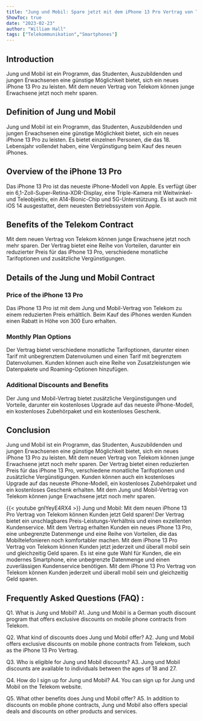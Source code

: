 ```yaml
---
title: "Jung und Mobil: Spare jetzt mit dem iPhone 13 Pro Vertrag von Telekom!"
ShowToc: true 
date: "2023-02-23"
author: "William Hall" 
tags: ["Telekommunikation","Smartphones"]
---
```

## Introduction
Jung und Mobil ist ein Programm, das Studenten, Auszubildenden und jungen Erwachsenen eine günstige Möglichkeit bietet, sich ein neues iPhone 13 Pro zu leisten. Mit dem neuen Vertrag von Telekom können junge Erwachsene jetzt noch mehr sparen.

## Definition of Jung und Mobil
Jung und Mobil ist ein Programm, das Studenten, Auszubildenden und jungen Erwachsenen eine günstige Möglichkeit bietet, sich ein neues iPhone 13 Pro zu leisten. Es bietet einzelnen Personen, die das 18. Lebensjahr vollendet haben, eine Vergünstigung beim Kauf des neuen iPhones.

## Overview of the iPhone 13 Pro
Das iPhone 13 Pro ist das neueste iPhone-Modell von Apple. Es verfügt über ein 6,1-Zoll-Super-Retina-XDR-Display, eine Triple-Kamera mit Weitwinkel- und Teleobjektiv, ein A14-Bionic-Chip und 5G-Unterstützung. Es ist auch mit iOS 14 ausgestattet, dem neuesten Betriebssystem von Apple.

## Benefits of the Telekom Contract
Mit dem neuen Vertrag von Telekom können junge Erwachsene jetzt noch mehr sparen. Der Vertrag bietet eine Reihe von Vorteilen, darunter ein reduzierter Preis für das iPhone 13 Pro, verschiedene monatliche Tarifoptionen und zusätzliche Vergünstigungen.

## Details of the Jung und Mobil Contract

### Price of the iPhone 13 Pro
Das iPhone 13 Pro ist mit dem Jung und Mobil-Vertrag von Telekom zu einem reduzierten Preis erhältlich. Beim Kauf des iPhones werden Kunden einen Rabatt in Höhe von 300 Euro erhalten.

### Monthly Plan Options
Der Vertrag bietet verschiedene monatliche Tarifoptionen, darunter einen Tarif mit unbegrenztem Datenvolumen und einen Tarif mit begrenztem Datenvolumen. Kunden können auch eine Reihe von Zusatzleistungen wie Datenpakete und Roaming-Optionen hinzufügen.

### Additional Discounts and Benefits
Der Jung und Mobil-Vertrag bietet zusätzliche Vergünstigungen und Vorteile, darunter ein kostenloses Upgrade auf das neueste iPhone-Modell, ein kostenloses Zubehörpaket und ein kostenloses Geschenk.

## Conclusion
Jung und Mobil ist ein Programm, das Studenten, Auszubildenden und jungen Erwachsenen eine günstige Möglichkeit bietet, sich ein neues iPhone 13 Pro zu leisten. Mit dem neuen Vertrag von Telekom können junge Erwachsene jetzt noch mehr sparen. Der Vertrag bietet einen reduzierten Preis für das iPhone 13 Pro, verschiedene monatliche Tarifoptionen und zusätzliche Vergünstigungen. Kunden können auch ein kostenloses Upgrade auf das neueste iPhone-Modell, ein kostenloses Zubehörpaket und ein kostenloses Geschenk erhalten. Mit dem Jung und Mobil-Vertrag von Telekom können junge Erwachsene jetzt noch mehr sparen.

{{< youtube gnlYeyE4RX4 >}} 
Jung und Mobil: Mit dem neuen iPhone 13 Pro Vertrag von Telekom können Kunden jetzt Geld sparen! Der Vertrag bietet ein unschlagbares Preis-Leistungs-Verhältnis und einen exzellenten Kundenservice. Mit dem Vertrag erhalten Kunden ein neues iPhone 13 Pro, eine unbegrenzte Datenmenge und eine Reihe von Vorteilen, die das Mobiltelefonieren noch komfortabler machen. Mit dem iPhone 13 Pro Vertrag von Telekom können Kunden jetzt jederzeit und überall mobil sein und gleichzeitig Geld sparen. Es ist eine gute Wahl für Kunden, die ein modernes Smartphone, eine unbegrenzte Datenmenge und einen zuverlässigen Kundenservice benötigen. Mit dem iPhone 13 Pro Vertrag von Telekom können Kunden jederzeit und überall mobil sein und gleichzeitig Geld sparen.

## Frequently Asked Questions (FAQ) :
Q1. What is Jung und Mobil?
A1. Jung und Mobil is a German youth discount program that offers exclusive discounts on mobile phone contracts from Telekom.

Q2. What kind of discounts does Jung und Mobil offer?
A2. Jung und Mobil offers exclusive discounts on mobile phone contracts from Telekom, such as the iPhone 13 Pro Vertrag.

Q3. Who is eligible for Jung und Mobil discounts?
A3. Jung und Mobil discounts are available to individuals between the ages of 18 and 27.

Q4. How do I sign up for Jung und Mobil?
A4. You can sign up for Jung und Mobil on the Telekom website.

Q5. What other benefits does Jung und Mobil offer?
A5. In addition to discounts on mobile phone contracts, Jung und Mobil also offers special deals and discounts on other products and services.


